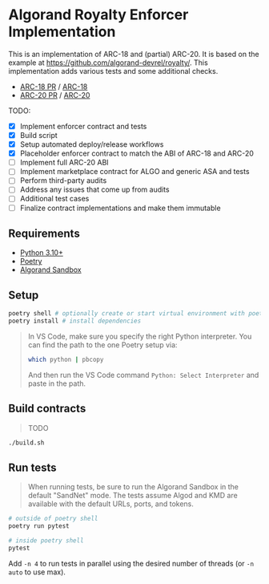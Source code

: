 # Algorand Royalty Enforcer Implementation

This is an implementation of ARC-18 and (partial) ARC-20. It is based on the example at https://github.com/algorand-devrel/royalty/. This implementation adds various tests and some additional checks.

- [ARC-18 PR](https://github.com/algorandfoundation/ARCs/pull/70) / [ARC-18](https://github.com/barnjamin/ARCs/blob/royalty/ARCs/arc-0018.md)
- [ARC-20 PR](https://github.com/algorandfoundation/ARCs/pull/91) / [ARC-20](https://github.com/aldur/ARCs/blob/smartasa/ARCs/arc-00xx.md)

TODO:

- [x] Implement enforcer contract and tests
- [x] Build script
- [x] Setup automated deploy/release workflows
- [x] Placeholder enforcer contract to match the ABI of ARC-18 and ARC-20
- [ ] Implement full ARC-20 ABI
- [ ] Implement marketplace contract for ALGO and generic ASA and tests
- [ ] Perform third-party audits
- [ ] Address any issues that come up from audits
- [ ] Additional test cases
- [ ] Finalize contract implementations and make them immutable

## Requirements

- [Python 3.10+][python]
- [Poetry][poetry]
- [Algorand Sandbox][sandbox]

## Setup

```bash
poetry shell # optionally create or start virtual environment with poetry
poetry install # install dependencies
```

> In VS Code, make sure you specify the right Python interpreter. You can find the path to the one Poetry setup via:
>
> ```bash
> which python | pbcopy
> ```
>
> And then run the VS Code command `Python: Select Interpreter` and paste in the path.

## Build contracts

> TODO

```bash
./build.sh
```

## Run tests

> When running tests, be sure to run the Algorand Sandbox in the default "SandNet" mode. The tests assume Algod and KMD are available with the default URLs, ports, and tokens.

```bash
# outside of poetry shell
poetry run pytest

# inside poetry shell
pytest
```

Add `-n 4` to run tests in parallel using the desired number of threads (or `-n auto` to use max).

[python]: https://www.python.org/
[poetry]: https://python-poetry.org/docs/
[sandbox]: https://github.com/algorand/sandbox
